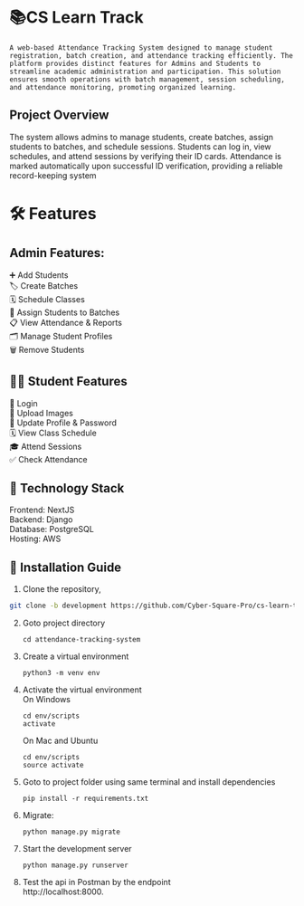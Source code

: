# 📚CS Learn Track
    A web-based Attendance Tracking System designed to manage student registration, batch creation, and attendance tracking efficiently. The platform provides distinct features for Admins and Students to   streamline academic administration and participation. This solution ensures smooth operations with batch management, session scheduling, and attendance monitoring, promoting organized learning.

## Project Overview
   The system allows admins to manage students, create batches, assign students to batches, and schedule sessions. Students can log in, view schedules, and attend sessions by verifying their ID cards. Attendance is marked automatically upon successful ID verification, providing a reliable record-keeping system

# 🛠️ Features
## Admin Features:
➕ Add Students  
🏷️ Create Batches  
🗓️ Schedule Classes    
👥 Assign Students to Batches  
📋 View Attendance & Reports  
🗂️ Manage Student Profiles  
🗑️ Remove Students  

## 👨‍🎓 Student Features  
🔑 Login  
📸 Upload Images   
🔄 Update Profile & Password  
🗓️ View Class Schedule  
🎓 Attend Sessions  
✅ Check Attendance  

## 🚀 Technology Stack
Frontend: NextJS  
Backend: Django  
Database: PostgreSQL  
Hosting: AWS  

## 📝 Installation Guide

1. Clone the repository,    
   
```bash
git clone -b development https://github.com/Cyber-Square-Pro/cs-learn-track-api.git
```

2. Goto project directory    
   ```
   cd attendance-tracking-system
   ```

3. Create a virtual environment 
   ```
   python3 -m venv env
   ```
   
4. Activate the virtual environment  
   On Windows  
   ```
   cd env/scripts
   activate
   ```  
   On Mac and Ubuntu
   ```
   cd env/scripts
   source activate
   ```
   
5. Goto to project folder using same terminal and install dependencies 
   ```
   pip install -r requirements.txt
    ```  

6. Migrate:  
    ```
    python manage.py migrate
    ```
7. Start the development server
   ```
   python manage.py runserver
   ```
8. Test the api in Postman by the endpoint  
       http://localhost:8000.
